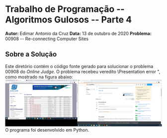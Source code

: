 # Trabalho de Programação -- Algoritmos Gulosos -- Parte 4
**Autor:** Edimar Antonio da Cruz
**Data:** 13 de outubro de 2020
**Problema:** 00908 -- Re-connecting Computer Sites
## Sobre a Solução
Este diretório contém o código fonte gerado para solucionar o problema 00908
do *Online Judge*. O problema recebeu veredito \Presentation error	", como mostrado na
figura abaixo:
![Veredito](./908-veredito.png)
O programa foi desenvolvido em Python.
